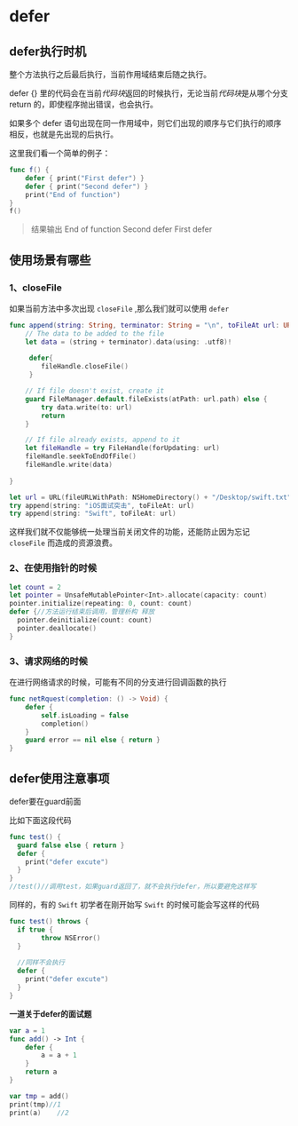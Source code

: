# defer

## defer执行时机

整个方法执行之后最后执行，当前作用域结束后随之执行。

defer {} 里的代码会在当前*代码块*返回的时候执行，无论当前*代码块*是从哪个分支return 的，即使程序抛出错误，也会执行。 

如果多个 defer 语句出现在同一作用域中，则它们出现的顺序与它们执行的顺序相反，也就是先出现的后执行。 

这里我们看一个简单的例子：

```swift
func f() {
    defer { print("First defer") }
    defer { print("Second defer") }
    print("End of function")
}
f()
```

>结果输出
>End of function
>Second defer
>First defer

## 使用场景有哪些 

### 1、closeFile

如果当前方法中多次出现 `closeFile` ,那么我们就可以使用 `defer` 

```swift
func append(string: String, terminator: String = "\n", toFileAt url: URL) throws {
    // The data to be added to the file
    let data = (string + terminator).data(using: .utf8)!
            
     defer{
     	fileHandle.closeFile()
     }

    // If file doesn't exist, create it
    guard FileManager.default.fileExists(atPath: url.path) else {
        try data.write(to: url)
        return
    }

    // If file already exists, append to it
    let fileHandle = try FileHandle(forUpdating: url)
    fileHandle.seekToEndOfFile()
    fileHandle.write(data)
    
}

let url = URL(fileURLWithPath: NSHomeDirectory() + "/Desktop/swift.txt")
try append(string: "iOS面试突击", toFileAt: url)
try append(string: "Swift", toFileAt: url)
```

这样我们就不仅能够统一处理当前关闭文件的功能，还能防止因为忘记 `closeFile` 而造成的资源浪费。

### 2、在使用指针的时候

```swift
let count = 2
let pointer = UnsafeMutablePointer<Int>.allocate(capacity: count)
pointer.initialize(repeating: 0, count: count)
defer {//方法运行结束后调用，管理析构 释放
  pointer.deinitialize(count: count)
  pointer.deallocate()
}
```

### 3、请求网络的时候

在进行网络请求的时候，可能有不同的分支进行回调函数的执行

```swift
func netRquest(completion: () -> Void) {
    defer {
        self.isLoading = false
        completion()
    }
    guard error == nil else { return }
}
```

## defer使用注意事项 

defer要在guard前面


比如下面这段代码

```swift
func test() {
  guard false else { return }
  defer {
    print("defer excute")
  }
}
//test()//调用test，如果guard返回了，就不会执行defer，所以要避免这样写
```

同样的，有的 `Swift` 初学者在刚开始写 `Swift` 的时候可能会写这样的代码

```swift
func test() throws {
  if true {
		throw NSError()
  }
  
  //同样不会执行
  defer {
    print("defer excute")
  }
}
```

**一道关于defer的面试题** 

```swift
var a = 1
func add() -> Int {
    defer {
        a = a + 1
    }
    return a
}

var tmp = add()
print(tmp)//1
print(a)	//2
```
